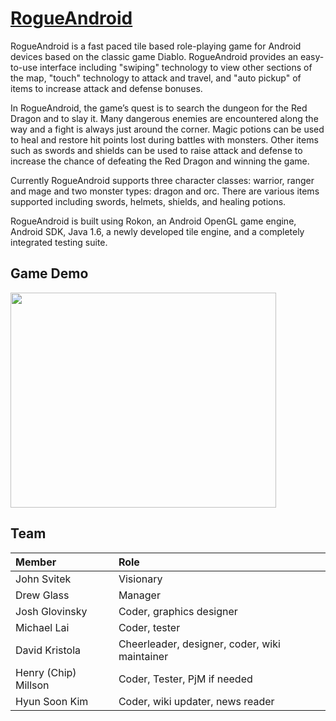 # [RogueAndroid](http://rogueandroid.info/) #

RogueAndroid is a fast paced tile based role-playing game for Android devices based on the classic game Diablo. RogueAndroid provides an easy-to-use interface including "swiping" technology to view other sections of the map, "touch" technology to attack and travel, and  "auto pickup" of items to increase attack and defense bonuses.

In RogueAndroid, the game’s quest is to search the dungeon for the Red Dragon and to slay it. Many dangerous enemies are encountered along the way and a fight is always just around the corner. Magic potions can be used to heal and restore hit points lost during battles with monsters. Other items such as swords and shields can be used to raise attack and defense to increase the chance of defeating the Red Dragon and winning the game.

Currently RogueAndroid supports three character classes: warrior, ranger and mage and two monster types: dragon and orc. There are various items supported including swords, helmets, shields, and healing potions.

RogueAndroid is built using Rokon, an Android OpenGL game engine, Android SDK, Java 1.6, a newly developed tile engine, and a completely integrated testing suite.

## Game Demo ##
<a href='http://www.youtube.com/watch?feature=player_embedded&v=tZxhwqJ2ShE' target='_blank'><img src='http://img.youtube.com/vi/tZxhwqJ2ShE/0.jpg' width='425' height=344 /></a>

## Team ##

| **Member** | **Role** |
|:-----------|:---------|
| John Svitek | Visionary |
| Drew Glass | Manager  |
| Josh Glovinsky | Coder, graphics designer |
| Michael Lai | Coder, tester |
| David Kristola | Cheerleader, designer, coder, wiki maintainer |
| Henry (Chip) Millson | Coder, Tester, PjM if needed |
| Hyun Soon Kim | Coder, wiki updater, news reader |